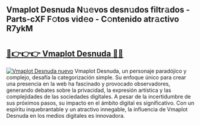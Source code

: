## Vmaplot Desnuda N𝚞𝚎vos desn𝚞dos filtr𝚊dos - Parts-cXF F𝚘tos vid𝚎o - C𝚘ntenido atr𝚊ctivo R7ykM

# <h2><a href="http://mb9tt7.tromn.icu/?c=Vmaplot+Desnuda">🔗👉👉👉 Vmaplot Desnuda 🔗🔗</a></h2>

[![Vmaplot Desnuda nuevo](https://i.imgur.com/pEAQMta.gif)](http://mb9tt7.tromn.icu/?c=Vmaplot+Desnuda)
Vmaplot Desnuda, un personaje paradójico y complejo, desafía la categorización simple. Su enfoque único para crear una presencia en la web ha fascinado y provocado observadores, generando debates sobre la privacidad, la expresión artística y las complejidades de las sociedades digitales. A pesar de la incertidumbre de sus próximos pasos, su impacto en el ámbito digital es significativo. Con un espíritu inquebrantable y un atractivo innegable, la influencia de Vmaplot Desnuda en los medios digitales es innovadora.
